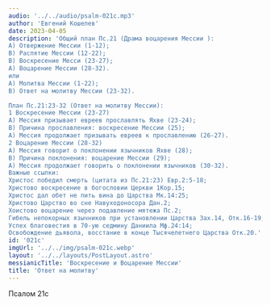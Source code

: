 ```yaml
---
audio: '../../audio/psalm-021c.mp3'
author: 'Евгений Кошелев'
date: 2023-04-05
description: 'Общий план Пс.21 (Драма воцарения Мессии ):
A) Отвержение Мессии (1-12);
B) Распятие Мессии (12-22);
B) Воскресение Месси (23-27);
A) Воцарение Мессии (28-32).
или
A) Молитва Мессии (1-22);
B) Ответ на молитву Мессии (23-32).

План Пс.21:23-32 (Ответ на молитву Мессии):
1 Воскресение Мессии (23-27)
A) Мессия призывает евреев прославлять Яхве (23-24);
B) Причина прославления: воскресение Мессии (25);
A) Мессия продолжает призывать евреев к прославлению (26-27).
2 Воцарение Мессии (28-32)
A) Мессия говорит о поклонении язычников Яхве (28);
B) Причина поклонения: воцарение Мессии (29);
A) Мессия продолжает говорить о поклонении язычников (30-32).
Важные ссылки:
Христос победил смерть (цитата из Пс.21:23) Евр.2:5-18;
Христово воскресение в богословии Церкви 1Кор.15;
Христос дал обет не пить вина до Царства Мк.14:25;
Христово Царство во сне Навуходоносора Дан.2;
Хоистово воцарение через подавление мятежа Пс.2;
Гибель непокорных язычников при установлении Царства Зах.14, Отк.16-19;
Успех благовестия в 70-ую седмину Даниила Мф.24:14;
Освобождение дьявола, восстание в конце Тысячелетнего Царства Отк.20.'
id: '021c'
imgUrl: '../../img/psalm-021c.webp'
layout: '../../layouts/PostLayout.astro'
messianicTitle: 'Воскресение и Воцарение Мессии'
title: 'Ответ на молитву'
---
```


Псалом 21c